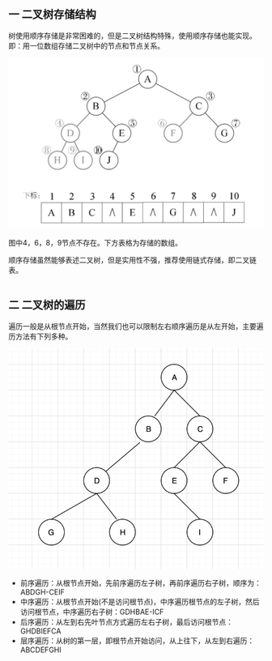 ## 一 二叉树存储结构

树使用顺序存储是非常困难的，但是二叉树结构特殊，使用顺序存储也能实现。即：用一位数组存储二叉树中的节点和节点关系。  

![](../images/Algorithm/binarytree-5.png)

图中4，6，8，9节点不存在。下方表格为存储的数组。 


顺序存储虽然能够表述二叉树，但是实用性不强，推荐使用链式存储，即二叉链表。

```go

```

## 二 二叉树的遍历

遍历一般是从根节点开始，当然我们也可以限制左右顺序遍历是从左开始，主要遍历方法有下列多种。  

![](../images/Algorithm/binarytree-6.png) 

- 前序遍历：从根节点开始，先前序遍历左子树，再前序遍历右子树，顺序为：ABDGH-CEIF
- 中序遍历：从根节点开始(不是访问根节点)，中序遍历根节点的左子树，然后访问根节点，中序遍历右子树：GDHBAE-ICF
- 后序遍历：从左到右先叶节点方式遍历左右子树，最后访问根节点：GHDBIEFCA
- 层序遍历：从树的第一层，即根节点开始访问，从上往下，从左到右遍历：ABCDEFGHI


